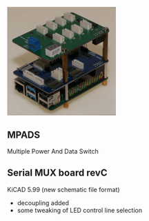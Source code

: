 <a href=#mpads><img src="images/mpads.jpg" alt="Assembled device" width="50%"></a>
## MPADS
Multiple Power And Data Switch

## Serial MUX board revC
KiCAD 5.99 (new schematic file format)
- decoupling added
- some tweaking of LED control line selection

